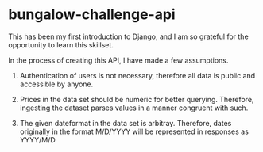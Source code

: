 # bungalow-challenge-api

This has been my first introduction to Django, and I am so grateful for the opportunity to learn this skillset.

In the process of creating this API, I have made a few assumptions.

1. Authentication of users is not necessary, therefore all data is public and accessible by anyone.

2. Prices in the data set should be numeric for better querying. Therefore, ingesting the dataset parses values in a manner congruent with such. 

3. The given dateformat in the data set is arbitray. Therefore, dates originally in the format M/D/YYYY will be represented in responses as YYYY/M/D
